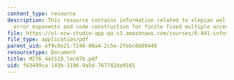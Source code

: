 ```yaml
---
content_type: resource
description: This resource contains information related to slepian wolf, network compression
  error exponents and code construction for finite fixed multiple access networks.
file: https://ol-ocw-studio-app-qa.s3.amazonaws.com/courses/6-441-information-theory-spring-2010/f63499ca143b31969a5d767742da9165_MIT6_441S10_lec07b.pdf
file_type: application/pdf
parent_uid: ef9c0e21-7240-00a4-2c5e-2febc0b09448
resourcetype: Document
title: MIT6_441S10_lec07b.pdf
uid: f63499ca-143b-3196-9a5d-767742da9165
---
```

